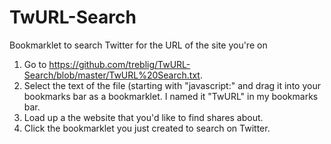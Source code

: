 TwURL-Search
============

Bookmarklet to search Twitter for the URL of the site you&#39;re on

1. Go to https://github.com/treblig/TwURL-Search/blob/master/TwURL%20Search.txt.
2. Select the text of the file (starting with "javascript:" and drag it into your bookmarks bar as a bookmarklet. I named it "TwURL" in my bookmarks bar.
3. Load up a the website that you'd like to find shares about.
4. Click the bookmarklet you just created to search on Twitter.
